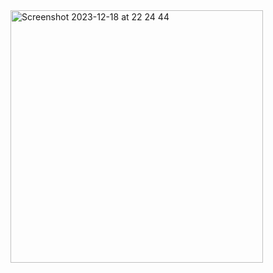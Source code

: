 
<img width="404" alt="Screenshot 2023-12-18 at 22 24 44" src="https://www.ismiletechnologies.com/wp-content/uploads/2022/10/ismile_main.png">
